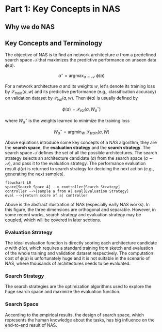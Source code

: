 # Part 1: Key Concepts in NAS

## Why we do NAS

## Key Concepts and Terminology

The objective of NAS is to find an network architecture $a$ from a predefined search space $\mathcal{A}$ that maximizes the predictive performance on unseen data $\phi(a)$. 

$$
a^\star = \mathop{\arg\max}_{a\sim \mathcal{A}} \, \,  \phi(a)
$$

For a network architecture $a$ and its weights $w$, let's denote its training loss by $\mathcal{L}_{train}(a,w)$ and its predictive performance (e.g., classification accuracy) on validation dataset by $\mathcal{P}_{val}(a,w)$. Then $\phi(a)$ is usually defined by 

$$
\phi(a) = \mathcal{P}_{val} (a, W_a^\star) 
$$

where $W_a^\star$ is the weights learned to minimize the training loss 

$$
W_a^\star = \mathop{\arg\min}_W \, \, \mathcal{L}_{train}(a, W)
$$

Above equations introduce some key concepts of a NAS algorithm, they are the **search space**, the **evaluation strategy** and the **search strategy**. 
The search space $\mathcal{A}$ defines the set of all the possible architectures. The search strategy selects an architecture candidate ($a$) from the search space ($a\sim\mathcal{A}$), and pass it to the evaluation strategy. The performance evaluation result $\phi(a)$ is returned to search strategy for deciding the next action (e.g., generating the next samples). 

```mermaid
flowchart LR
space[Search Space A] --> controller[Search Strategy]
controller -->|sample a from A| eval[Evaluation Strategy]
eval -->|return score of a| controller
```

Above is the abstract illustration of NAS (especially early NAS works). In this figure, the three dimensions are orthogonal and separable. However, in some recent works, search strategy and evaluation strategy may be coupled, which will be covered in later sections.

### Evaluation Strategy
The ideal evaluation function is directly scoring each architecture candidate $a$ with $\phi(a)$, which requires a standard training from sketch and evaluation of the whole training and validation dataset respectively. The computation cost of $\phi(a)$ is unfortunately huge and it is not suitable in the scenario of NAS, where thousands of architectures needs to be evaluated. 

### Search Strategy
The search strategies are the optimization algorithms used to explore the huge search space and maximize the evaluation function. 

### Search Space
According to the empirical results, the design of search space, which represents the human knowledge about the tasks, has big influence on the end-to-end result of NAS. 